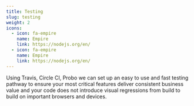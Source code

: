 ```yaml
---
title: Testing
slug: testing
weight: 2
icons:
  - icon: fa-empire
    name: Empire
    link: https://nodejs.org/en/
  - icon: fa-empire
    name: Empire
    link: https://nodejs.org/en/
---
```

Using Travis, Circle CI, Probo we can set up an easy to use and fast testing pathway to ensure your most critical features deliver consistent business value and your code does not introduce visual regressions from build to build on important browsers and devices.
